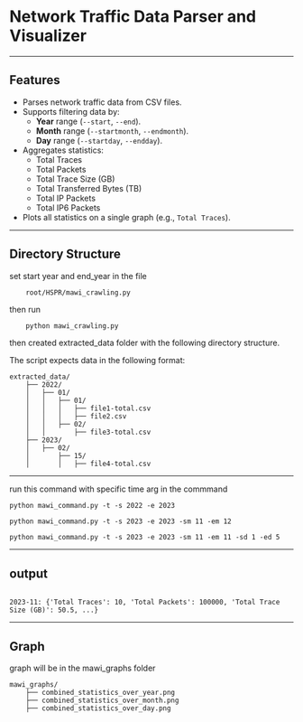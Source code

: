 # **Network Traffic Data Parser and Visualizer**

---

## **Features**
- Parses network traffic data from CSV files.
- Supports filtering data by:
  - **Year** range (`--start`, `--end`).
  - **Month** range (`--startmonth`, `--endmonth`).
  - **Day** range (`--startday`, `--endday`).
- Aggregates statistics:
  - Total Traces
  - Total Packets
  - Total Trace Size (GB)
  - Total Transferred Bytes (TB)
  - Total IP Packets
  - Total IP6 Packets
- Plots all statistics on a single graph (e.g., `Total Traces`).

---

## **Directory Structure**

set start year and end_year in the file 

```plaintext
    root/HSPR/mawi_crawling.py
```

then run 
```python 
    python mawi_crawling.py 
```
then created extracted_data folder with the following directory structure.

The script expects data in the following format:

```plaintext
extracted_data/
    ├── 2022/
    │   ├── 01/
    │   │   ├── 01/
    │   │   │   ├── file1-total.csv
    │   │   │   ├── file2.csv
    │   │   ├── 02/
    │   │       ├── file3-total.csv
    ├── 2023/
    │   ├── 02/
    │       ├── 15/
    │       │   ├── file4-total.csv
```
---

run this command with specific time arg in the commmand 
```shell
python mawi_command.py -t -s 2022 -e 2023

python mawi_command.py -t -s 2023 -e 2023 -sm 11 -em 12

python mawi_command.py -t -s 2023 -e 2023 -sm 11 -em 11 -sd 1 -ed 5
```

---
## output 

```plaintext

2023-11: {'Total Traces': 10, 'Total Packets': 100000, 'Total Trace Size (GB)': 50.5, ...}
```

---
## Graph
graph will be in the mawi_graphs folder 
```plaintext
mawi_graphs/
    ├── combined_statistics_over_year.png
    ├── combined_statistics_over_month.png
    ├── combined_statistics_over_day.png

```

